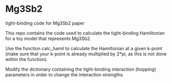 # Mg3Sb2
tight-binding code for Mg3Sb2 paper

This repo contains the code used to calculate the tight-binding Hamiltonian for a toy model that represents Mg3Sb2.

Use the function calc_hamil to calculate the Hamiltonian at a given k-point (make sure that your k-point is already multiplied by 2*pi, as this is not done within the function).

Modify the dictionary containing the tight-binding interaction (hopping) parameters in order to change the interaction strengths.



